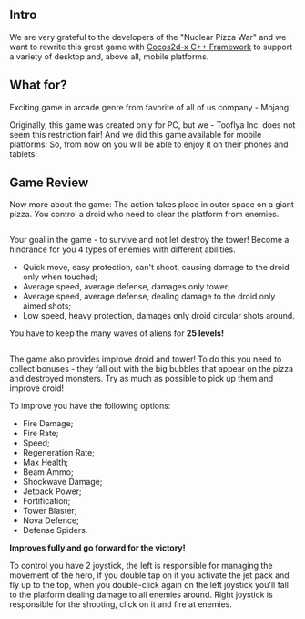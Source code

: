 <h2>Intro</h2>

We are very grateful to the developers of the "Nuclear Pizza War" and we want to rewrite this great game with [Cocos2d-x C++ Framework](https://github.com/cocos2d/cocos2d-x) to support a variety of desktop and, above all, mobile platforms.

<h2>What for?</h2>
<p>Exciting game in arcade genre from favorite of all of us company - Mojang!</p>

<p>Originally, this game was created only for PC, but we - Tooflya Inc. does not seem this restriction fair! And we did this game available for mobile platforms! So, from now on you will be able to enjoy it on their phones and tablets!<p/>

<h2>Game Review</h2>
<p>Now more about the game: The action takes place in outer space on a giant pizza. You control a droid who need to clear the platform from enemies.</p>

<p><img src="http://www.tooflya.com/assets/img/blog/JcFcZa2S2H.jpg" alt="" align="center" /></p>

<p>Your goal in the game - to survive and not let destroy the tower! Become a hindrance for you 4 types of enemies with different abilities.<p>

<ul>
  <li><img src="http://www.tooflya.com/assets/img/blog/HYTfdvmp4.png" alt="" />Quick move, easy protection, can't shoot, causing damage to the droid only when touched;</li>
  <li><img src="http://www.tooflya.com/assets/img/blog/Gvemv5bv45.png" alt="" />Average speed, average defense, damages only tower;</li>
  <li><img src="http://www.tooflya.com/assets/img/blog/hb6m0gv4.png" alt="" />Average speed, average defense, dealing damage to the droid only aimed shots;</li>
  <li><img src="http://www.tooflya.com/assets/img/blog/GFmg49gfdf.png" alt="" />Low speed, heavy protection, damages only droid circular shots around.</li>
</ul>

<p>You have to keep the many waves of aliens for <b>25 levels!</b></p>

<p><img src="http://www.tooflya.com/assets/img/blog/GdmvwpoeE.png" alt="" align="center" /></p>

<p>The game also provides improve droid and tower! To do this you need to collect bonuses - they fall out with the big bubbles that appear on the pizza and destroyed monsters. Try as much as possible to pick up them and improve droid!</p>

<p>To improve you have the following options:</p>
<img src="http://www.tooflya.com/assets/img/blog/cNF__nwCaBY.jpg" alt="" style="float: left" />
<ul>
  <li>Fire Damage;</li>
  <li>Fire Rate;</li>
  <li>Speed;</li>
  <li>Regeneration Rate;</li>
  <li>Max Health;</li>
  <li>Beam Ammo;</li>
  <li>Shockwave Damage;</li>
  <li>Jetpack Power;</li>
  <li>Fortification;</li>
  <li>Tower Blaster;</li>
  <li>Nova Defence;</li>
  <li>Defense Spiders.</li>
</ul>
<p><b>Improves fully and go forward for the victory!</b></p>

To control you have 2 joystick, the left is responsible for managing the movement of the hero, if you double tap on it you activate the jet pack and fly up to the top, when you double-click again on the left joystick you'll fall to the platform dealing damage to all enemies around. Right joystick is responsible for the shooting, click on it and fire at enemies.
